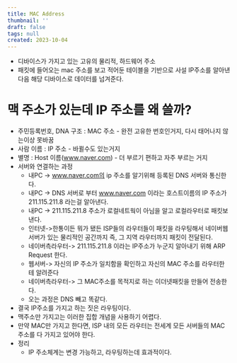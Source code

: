 ```yaml
---
title: MAC Address
thumbnail: ''
draft: false
tags: null
created: 2023-10-04
---
```


* 디바이스가 가지고 있는 고유의 물리적, 하드웨어 주소
* 패킷에 들어오는 mac 주소를 보고 적어둔 테이블을 기반으로 사설 IP주소를 알아낸다음 해당 디바이스로 데이터를 넘겨준다.

# 맥 주소가 있는데 IP 주소를 왜 쓸까?

* 주민등록번호, DNA 구조 : MAC 주소 - 완전 고유한 번호인거지, 다시 태어나지 않는이상 못바꿈
* 사람 이름 : IP 주소 - 바뀔수도 있는거지
* 별명 : Host 이름(www.naver.com) - 더 부르기 편하고 자주 부르는 거지
* 서버와 연결하는 과정
  * 내PC -> www.naver.com의 ip 주소를 알기위해 등록된 DNS 서버와 통신한다.
  * 내PC -> DNS 서버로 부터 www.naver.com 이라는 호스트이름의 IP 주소가 211.115.211.8 라는걸 알아낸다.
  * 내PC -> 211.115.211.8 주소가 로컬네트웍이 아님을 알고 로컬라우터로 패킷보낸다.
  * 인터넷->한통이든 뭐가 됐든 ISP들의 라우터들이 패킷을 라우팅해서 네이버웹서버가 있는 물리적인 공간까지 즉, 그 지역 라우터까지 패킷이 전달된다.
  * 네이버측라우터-> 211.115.211.8 이라는 IP주소가 누군지 알아내기 위해 ARP Request 한다.
  * 웹서버-> 자신의 IP 주소가 일치함을 확인하고 자신의 MAC 주소를 라우터한테 알려준다
  * 네이버측라우터-> 그 MAC주소를 목적지로 하는 이더넷패킷을 만들어 전송한다.
  * 오는 과정은 DNS 빼고 똑같다.
* 결국 IP주소를 가지고 하는 짓은 라우팅이다.
* 맥주소만 가지고는 이러한 집합 개념을 사용하기 어렵다.
* 만약 MAC만 가지고 한다면, ISP 내의 모든 라우터는 전세계 모든 서버들의 MAC 주소를 다 가지고 있어야 한다.
* 정리
  * IP 주소체계는 변경 가능하고, 라우팅하는데 효과적이다.
